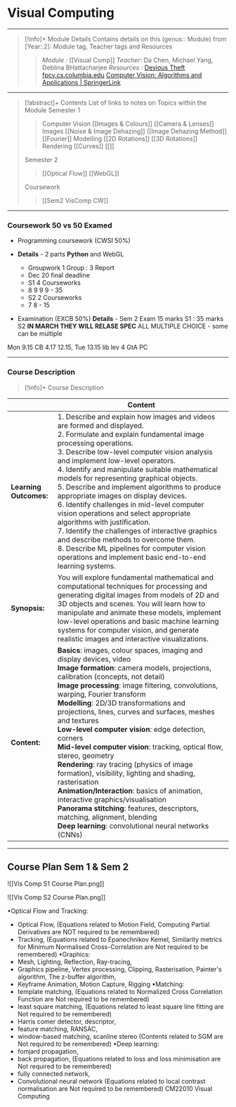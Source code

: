 # Visual Computing 
---
> [!info]+ Module Details
> Contains details on this (genus:: Module) from [Year::2]: Module tag, Teacher tags and Resources 
> > *Module :* [[Visual Comp]]
> > *Teacher*: Da Chen, Michael Yang, Deblina BHattacharjee
> > *Resources :* [Devious Theft](https://youtube.com/@firstprinciplesofcomputerv3258?si=13w-fqmlju8KlZ_s) [fpcv.cs.columbia.edu](https://fpcv.cs.columbia.edu/) [Computer Vision: Algorithms and Applications | SpringerLink](https://link.springer.com/book/10.1007/978-3-030-34372-9)

---
> [!abstract]+ Contents
> List of links to notes on Topics within the Module
> Semester 1
> > Computer Vision
> >[[Images & Colours]]
> >[[Camera & Lenses]]
> > Images
> > [[Noise & Image Dehazing]]
> > [[Image Dehazing Method]]
> > [[Fourier]]
> > Modelling 
> > [[2D Rotations]]
> > [[3D Rotations]]
> > Rendering
> > [[Curves]]
> > [[]]
> 
> Semester 2
> > [[Optical Flow]]
> > [[WebGL]]
> 
> Coursework
> > [[Sem2 VisComp CW]]

---
### Coursework 50 vs 50 Examed
- Programming coursework (CWSI 50%)
- **Details** - 2 parts **Python** and WebGL
	- Groupwork 1 Group : 3 Report
	- Dec 20 final deadline
	- S1 4 Courseworks 
	- 8 9 9 9 - 35
	- S2 2 Courseworks
	- 7 8 - 15
	
- Examination (EXCB 50%)
	**Details** - Sem 2 Exam 
	15 marks S1 : 35 marks S2
	**IN MARCH THEY WILL RELASE SPEC**
	ALL MULTIPLE CHOICE - some can be multiple


Mon 9.15 CB 4.17 12.15, Tue 13.15 lib lev 4 GtA PC 

---
### Course Description

> [!info]+  Course Description
> 
|                        | Content                                                                                                                                                                                                                                                                                                                                                                                                                                                                                                                                                                                                                                                                                                                                                                                                                                                      |
| ---------------------- | ------------------------------------------------------------------------------------------------------------------------------------------------------------------------------------------------------------------------------------------------------------------------------------------------------------------------------------------------------------------------------------------------------------------------------------------------------------------------------------------------------------------------------------------------------------------------------------------------------------------------------------------------------------------------------------------------------------------------------------------------------------------------------------------------------------------------------------------------------------ |
| **Learning Outcomes:** | 1. Describe and explain how images and videos are formed and displayed. <br>2. Formulate and explain fundamental image processing operations. <br>3. Describe low-level computer vision analysis and implement low-level operators. <br>4. Identify and manipulate suitable mathematical models for representing graphical objects. <br>5. Describe and implement algorithms to produce appropriate images on display devices. <br>6. Identify challenges in mid-level computer vision operations and select appropriate algorithms with justification. <br>7. Identify the challenges of interactive graphics and describe methods to overcome them. <br>8. Describe ML pipelines for computer vision operations and implement basic end-to-end learning systems.                                                                                           |
| **Synopsis:**          | You will explore fundamental mathematical and computational techniques for processing and generating digital images from models of 2D and 3D objects and scenes. You will learn how to manipulate and animate these models, implement low-level operations and basic machine learning systems for computer vision, and generate realistic images and interactive visualizations.                                                                                                                                                                                                                                                                                                                                                                                                                                                                             |
| **Content:**           | **Basics**: images, colour spaces, imaging and display devices, video  <br>**Image formation**: camera models, projections, calibration (concepts, not detail)  <br>**Image processing**: image filtering, convolutions, warping, Fourier transform  <br>**Modelling**: 2D/3D transformations and projections, lines, curves and surfaces, meshes and textures  <br>**Low-level computer vision**: edge detection, corners  <br>**Mid-level computer vision**: tracking, optical flow, stereo, geometry  <br>**Rendering**: ray tracing (physics of image formation), visibility, lighting and shading, rasterisation  <br>**Animation/Interaction**: basics of animation, interactive graphics/visualisation  <br>**Panorama stitching**: features, descriptors, matching, alignment, blending  <br>**Deep learning**: convolutional neural networks (CNNs) |

---
## Course Plan Sem 1 & Sem 2

![[Vis Comp S1 Course Plan.png]]

![[Vis Comp S2 Course Plan.png]]



•Optical Flow and Tracking:
- Optical Flow, (Equations related to Motion Field, Computing Partial Derivatives are NOT required to be remembered)
- Tracking, (Equations related to Epanechnikov Kemel, Similarity metrics for Minimum Normalised Cross-Correlation are Not
required to be remembered)
•Graphics:
- Mesh, Lighting, Reflection, Ray-tracing,
- Graphics pipeline, Vertex processing, Clipping, Rasterisation, Painter's algorithm, The z-buffer algorithm,
- Keyframe Animation, Motion Capture, Rigging
•Matching:
- template matching, (Equations related to Normalized Cross Correlation Function are Not required to be remembered)
- least square matching, (Equations related to least square line fitting are Not required to be remembered)
- Harris comer detector, descriptor,
- feature matching, RANSAC,
- window-based matching, scanline stereo (Contents related to SGM are Not required to be remembered)
•Deep learning:
- fomjard propagation,
- back propagation, (Equations related to loss and loss minimisation are Not required to be remembered)
- fully connected network,
- Convolutional neural network (Equations related to local contrast normalisation are Not required to be remembered)
CM22010 Visual Computing